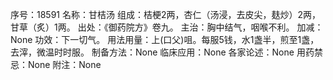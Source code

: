 序号：18591
名称：甘桔汤
组成：桔梗2两，杏仁（汤浸，去皮尖，麸炒）2两，甘草（炙）1两。
出处：《御药院方》卷九。
主治：胸中结气，咽喉不利。
加减：None
功效：下一切气。
用法用量：上(口父)咀。每服5钱，水1盏半，煎至1盏，去滓，微温时时服。
制备方法：None
临床应用：None
各家论述：None
用药禁忌：None
附注：None
